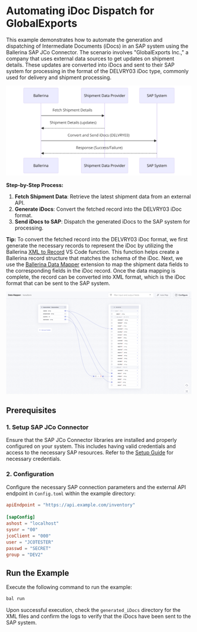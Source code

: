 # Automating iDoc Dispatch for GlobalExports

This example demonstrates how to automate the generation and dispatching of Intermediate Documents (iDocs) in an SAP
system using the Ballerina SAP JCo Connector.
The scenario involves "GlobalExports Inc.," a company that uses external data sources to get updates on shipment
details. These updates are converted into iDocs and sent to their SAP system for processing in the format of the
DELVRY03 iDoc type, commonly used for delivery and shipment processing.

![Overview](https://raw.githubusercontent.com/RDPerera/module-ballerinax-sap.jco/test/examples/idoc_automation/resources/docs_images/diagram.png)

**Step-by-Step Process:**

1. **Fetch Shipment Data**: Retrieve the latest shipment data from an external API.
2. **Generate iDocs**: Convert the fetched record into the DELVRY03 iDoc format.
3. **Send iDocs to SAP**: Dispatch the generated iDocs to the SAP system for processing.

**Tip:** To convert the fetched record into the DELVRY03 iDoc format, we first generate the necessary records to
represent the iDoc by utilizing the
Ballerina [XML to Record](https://ballerina.io/learn/by-example/xml-to-record-conversion/) VS Code function. This
function helps create a Ballerina record structure that matches the schema of the iDoc. Next, we use
the [Ballerina Data Mapper](https://ballerina.io/learn/vs-code-extension/implement-the-code/data-mapper/) extension to
map the shipment data fields to the corresponding fields in the iDoc record. Once the data mapping is complete, the
record can be converted into XML format, which is the iDoc format that can be sent to the SAP system.

![Data Mapper Screenshot](https://raw.githubusercontent.com/RDPerera/module-ballerinax-sap.jco/test/examples/idoc_automation/resources/docs_images/bal_data_mapper.png)

## Prerequisites

### 1. Setup SAP JCo Connector

Ensure that the SAP JCo Connector libraries are installed and properly configured on your system. This includes having
valid credentials and access to the necessary SAP resources. Refer to the [Setup Guide](../../README.md) for necessary
credentials.

### 2. Configuration

Configure the necessary SAP connection parameters and the external API endpoint in `Config.toml` within the example
directory:

```toml
apiEndpoint = "https://api.example.com/inventory"

[sapConfig]
ashost = "localhost"
sysnr = "00"
jcoClient = "000"
user = "JCOTESTER"
passwd = "SECRET"
group = "DEV2"
```

## Run the Example

Execute the following command to run the example:

```bash
bal run
```

Upon successful execution, check the `generated_iDocs` directory for the XML files and confirm the logs to verify that
the iDocs have been sent to the SAP system.